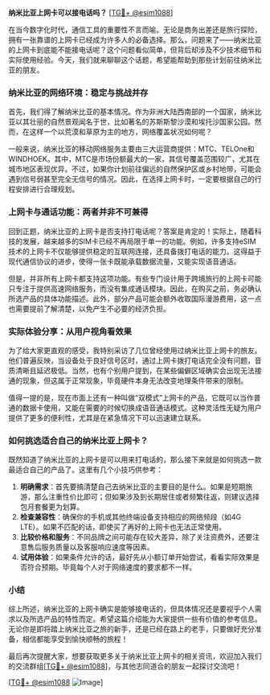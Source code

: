 **纳米比亚上网卡可以接电话吗？** [[TG💪+ @esim1088](https://t.me/s/esim1088)]

在当今数字化时代，通信工具的重要性不言而喻。无论是商务出差还是旅行探险，拥有一张靠谱的上网卡已经成为许多人的必备选择。那么，问题来了——纳米比亚的上网卡到底能不能接电话呢？这个问题看似简单，但背后却涉及不少技术细节和实际使用经验。今天，我们就来聊聊这个话题，希望能帮助到那些计划前往纳米比亚的朋友。

### 纳米比亚的网络环境：稳定与挑战并存

首先，我们得了解纳米比亚的基本情况。作为非洲大陆西南部的一个国家，纳米比亚以其壮丽的自然景观闻名于世，比如著名的苏斯斯黎沙漠和埃托沙国家公园。然而，在这样一个以荒漠和草原为主的地方，网络覆盖状况如何呢？

一般来说，纳米比亚的移动网络服务主要由三大运营商提供：MTC、TELOne和WINDHOEK。其中，MTC是市场份额最大的一家，其信号覆盖范围较广，尤其在城市地区表现优异。不过，如果你计划前往偏远的自然保护区或乡村地带，可能会遇到信号弱甚至完全无信号的情况。因此，在选择上网卡时，一定要根据自己的行程安排进行合理规划。

### 上网卡与通话功能：两者并非不可兼得

回到正题，纳米比亚的上网卡是否支持打电话呢？答案是肯定的！实际上，随着科技的发展，越来越多的SIM卡已经不再局限于单一的功能。例如，许多支持eSIM技术的上网卡不仅能够提供稳定的互联网连接，还具备拨打电话的能力。这得益于现代通信协议的进步，使得一张卡既能承载数据流量，又能实现语音通话。

但是，并非所有上网卡都支持这项功能。有些专门设计用于跨境旅行的上网卡可能只专注于提供高速网络服务，而没有集成通话模块。因此，在购买之前，务必确认所选产品的具体功能描述。此外，部分产品可能会额外收取国际漫游费用，这一点也需要提前了解清楚，以免产生不必要的经济负担。

### 实际体验分享：从用户视角看效果

为了给大家更直观的感受，我特别采访了几位曾经使用过纳米比亚上网卡的旅友。他们普遍反映，当设备处于良好信号区时，通过上网卡拨打电话完全没有问题，音质清晰且延迟极低。当然，也有个别用户提到，在某些偏僻区域确实会出现无法接通的现象，但这属于正常现象，毕竟硬件本身无法改变地理条件带来的限制。

值得一提的是，现在市面上还有一种叫做“双模式”上网卡的产品，它既可以当作普通的数据卡使用，又能在需要的时候切换成语音通话模式。这种灵活性无疑为用户提供了更多的便利性，尤其是在紧急情况下可以迅速建立联系。

### 如何挑选适合自己的纳米比亚上网卡？

既然知道了纳米比亚的上网卡是可以用来打电话的，那么接下来就是如何挑选一款最适合自己的产品了。这里有几个小技巧供参考：

1. **明确需求**：首先要搞清楚自己去纳米比亚的主要目的是什么。如果是短期旅游，那么注重性价比即可；但如果涉及到长期居住或者频繁往返，则建议选择包月套餐更为划算。
2. **检查兼容性**：确保你的手机或其他终端设备支持相应的网络频段（如4G LTE）。如果不匹配的话，即使买了再好的上网卡也无法正常使用。
3. **比较价格和服务**：不同品牌之间可能存在较大差异，除了关注资费外，还要注意售后服务质量以及客服响应速度等因素。
4. **试用体验**：如果条件允许的话，最好先从小额订单开始尝试，看看实际效果是否符合预期。毕竟每个人对于网络速度的要求都不一样。

### 小结

综上所述，纳米比亚的上网卡确实是能够接电话的，但具体情况还是要视乎个人需求以及所选产品的特性而定。希望这篇介绍能为大家提供一些有价值的参考信息。无论你是即将踏上纳米比亚之旅的新手，还是已经在路上的老手，只要做好充分准备，相信都能享受到愉快顺畅的旅程！

最后再次提醒大家，想要获取更多关于纳米比亚上网卡的相关资讯，欢迎加入我们的交流群组[[TG💪+ @esim1088](https://t.me/s/esim1088)]，与其他志同道合的朋友一起探讨交流吧！

[[TG💪+ @esim1088](https://t.me/s/esim1088) ![Image](https://i.postimg.cc/4NQfJmqS/Snipaste-2025-05-13-00-14-12.png)]